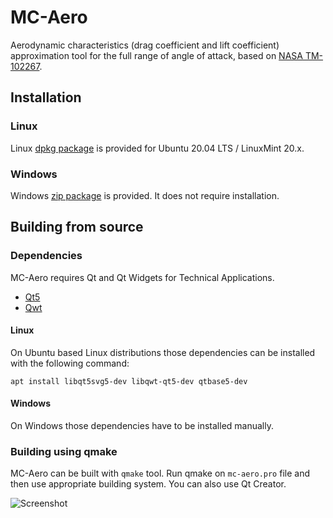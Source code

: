# MC-Aero

Aerodynamic characteristics (drag coefficient and lift coefficient) approximation tool for the full range of angle of attack, based on [NASA TM-102267](https://ntrs.nasa.gov/citations/19910009728).

## Installation

### Linux

Linux [dpkg package](https://github.com/marek-cel/mc-aero/releases/download/0.2/mc-aero_0.2_focal_amd64.deb) is provided for Ubuntu 20.04 LTS / LinuxMint 20.x.

### Windows

Windows [zip package](https://github.com/marek-cel/mc-aero/releases/download/0.2/mc-aero_0.2_win64.zip) is provided. It does not require installation.

## Building from source

### Dependencies

MC-Aero requires Qt and Qt Widgets for Technical Applications.

* [Qt5](https://www.qt.io/)
* [Qwt](https://qwt.sourceforge.io/)

#### Linux

On Ubuntu based Linux distributions those dependencies can be installed with the following command:

```apt install libqt5svg5-dev libqwt-qt5-dev qtbase5-dev```

#### Windows

On Windows those dependencies have to be installed manually.

### Building using qmake

MC-Aero can be built with ```qmake``` tool. Run qmake on ```mc-aero.pro``` file and then use appropriate building system. You can also use Qt Creator.

![Screenshot](mc-aero_01.jpg)


